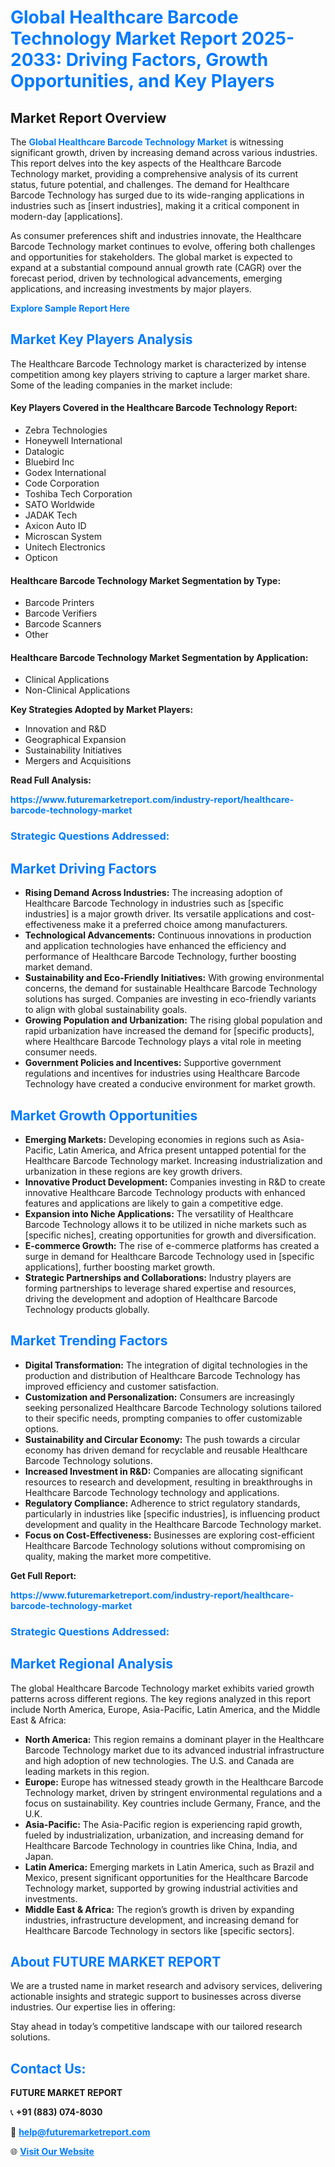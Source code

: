 <h1 style="color: #007BFF;">Global Healthcare Barcode Technology Market Report 2025-2033: Driving Factors, Growth Opportunities, and Key Players</h1>

<section id="overview">
<h2>Market Report Overview</h2>
<p>The <a href="https://www.futuremarketreport.com/industry-report/healthcare-barcode-technology-market" style="color: #007BFF; text-decoration: none;"><strong>Global Healthcare Barcode Technology Market</strong></a> is witnessing significant growth, driven by increasing demand across various industries. This report delves into the key aspects of the Healthcare Barcode Technology market, providing a comprehensive analysis of its current status, future potential, and challenges. The demand for Healthcare Barcode Technology has surged due to its wide-ranging applications in industries such as [insert industries], making it a critical component in modern-day [applications].</p>
<p>As consumer preferences shift and industries innovate, the Healthcare Barcode Technology market continues to evolve, offering both challenges and opportunities for stakeholders. The global market is expected to expand at a substantial compound annual growth rate (CAGR) over the forecast period, driven by technological advancements, emerging applications, and increasing investments by major players.</p>
</section>

<section id="overview">
<p><a href="https://www.futuremarketreport.com/request-sample/reportId=99303" style="color: #007BFF; text-decoration: none;"><strong>Explore Sample Report Here</strong></a></p>
</section>

<section id="key-players">
<h2 style="color: #007BFF;">Market Key Players Analysis</h2>
<p>The Healthcare Barcode Technology market is characterized by intense competition among key players striving to capture a larger market share. Some of the leading companies in the market include:</p>
<h4>Key Players Covered in the Healthcare Barcode Technology Report:</h4>
<ul><li>Zebra Technologies</li><li>Honeywell International</li><li>Datalogic</li><li>Bluebird Inc</li><li>Godex International</li><li>Code Corporation</li><li>Toshiba Tech Corporation</li><li>SATO Worldwide</li><li>JADAK Tech</li><li>Axicon Auto ID</li><li>Microscan System</li><li>Unitech Electronics</li><li>Opticon</li></ul>
<h4>Healthcare Barcode Technology Market Segmentation by Type:</h4>
<ul><li>Barcode Printers</li><li>Barcode Verifiers</li><li>Barcode Scanners</li><li>Other</li></ul>

<h4>Healthcare Barcode Technology Market Segmentation by Application:</h4>
<ul><li>Clinical Applications</li><li>Non-Clinical Applications</li></ul>
<p><strong>Key Strategies Adopted by Market Players:</strong></p>
<ul>
<li>Innovation and R&D</li>
<li>Geographical Expansion</li>
<li>Sustainability Initiatives</li>
<li>Mergers and Acquisitions</li>
</ul>
</section>

<section>
<p><strong>Read Full Analysis: </strong></p><a href="https://www.futuremarketreport.com/industry-report/healthcare-barcode-technology-market" style="color: #007BFF; text-decoration: none;"><strong>https://www.futuremarketreport.com/industry-report/healthcare-barcode-technology-market</strong></a>
<h3 style="color: #007BFF;">Strategic Questions Addressed:</h3>
</section>

<section id="driving-factors">
<h2 style="color: #007BFF;">Market Driving Factors</h2>
<ul>
<li><strong>Rising Demand Across Industries:</strong> The increasing adoption of Healthcare Barcode Technology in industries such as [specific industries] is a major growth driver. Its versatile applications and cost-effectiveness make it a preferred choice among manufacturers.</li>
<li><strong>Technological Advancements:</strong> Continuous innovations in production and application technologies have enhanced the efficiency and performance of Healthcare Barcode Technology, further boosting market demand.</li>
<li><strong>Sustainability and Eco-Friendly Initiatives:</strong> With growing environmental concerns, the demand for sustainable Healthcare Barcode Technology solutions has surged. Companies are investing in eco-friendly variants to align with global sustainability goals.</li>
<li><strong>Growing Population and Urbanization:</strong> The rising global population and rapid urbanization have increased the demand for [specific products], where Healthcare Barcode Technology plays a vital role in meeting consumer needs.</li>
<li><strong>Government Policies and Incentives:</strong> Supportive government regulations and incentives for industries using Healthcare Barcode Technology have created a conducive environment for market growth.</li>
</ul>
</section>

<section id="growth-opportunities">
<h2 style="color: #007BFF;">Market Growth Opportunities</h2>
<ul>
<li><strong>Emerging Markets:</strong> Developing economies in regions such as Asia-Pacific, Latin America, and Africa present untapped potential for the Healthcare Barcode Technology market. Increasing industrialization and urbanization in these regions are key growth drivers.</li>
<li><strong>Innovative Product Development:</strong> Companies investing in R&D to create innovative Healthcare Barcode Technology products with enhanced features and applications are likely to gain a competitive edge.</li>
<li><strong>Expansion into Niche Applications:</strong> The versatility of Healthcare Barcode Technology allows it to be utilized in niche markets such as [specific niches], creating opportunities for growth and diversification.</li>
<li><strong>E-commerce Growth:</strong> The rise of e-commerce platforms has created a surge in demand for Healthcare Barcode Technology used in [specific applications], further boosting market growth.</li>
<li><strong>Strategic Partnerships and Collaborations:</strong> Industry players are forming partnerships to leverage shared expertise and resources, driving the development and adoption of Healthcare Barcode Technology products globally.</li>
</ul>
</section>

<section id="trending-factors">
<h2 style="color: #007BFF;">Market Trending Factors</h2>
<ul>
<li><strong>Digital Transformation:</strong> The integration of digital technologies in the production and distribution of Healthcare Barcode Technology has improved efficiency and customer satisfaction.</li>
<li><strong>Customization and Personalization:</strong> Consumers are increasingly seeking personalized Healthcare Barcode Technology solutions tailored to their specific needs, prompting companies to offer customizable options.</li>
<li><strong>Sustainability and Circular Economy:</strong> The push towards a circular economy has driven demand for recyclable and reusable Healthcare Barcode Technology solutions.</li>
<li><strong>Increased Investment in R&D:</strong> Companies are allocating significant resources to research and development, resulting in breakthroughs in Healthcare Barcode Technology technology and applications.</li>
<li><strong>Regulatory Compliance:</strong> Adherence to strict regulatory standards, particularly in industries like [specific industries], is influencing product development and quality in the Healthcare Barcode Technology market.</li>
<li><strong>Focus on Cost-Effectiveness:</strong> Businesses are exploring cost-efficient Healthcare Barcode Technology solutions without compromising on quality, making the market more competitive.</li>
</ul>
</section>

<section>
<p><strong>Get Full Report: </strong></p><a href="https://www.futuremarketreport.com/industry-report/healthcare-barcode-technology-market" style="color: #007BFF; text-decoration: none;"><strong>https://www.futuremarketreport.com/industry-report/healthcare-barcode-technology-market</strong></a>
<h3 style="color: #007BFF;">Strategic Questions Addressed:</h3>
</section>


<section id="regional-analysis">
<h2 style="color: #007BFF;">Market Regional Analysis</h2>
<p>The global Healthcare Barcode Technology market exhibits varied growth patterns across different regions. The key regions analyzed in this report include North America, Europe, Asia-Pacific, Latin America, and the Middle East & Africa:</p>
<ul>
<li><strong>North America:</strong> This region remains a dominant player in the Healthcare Barcode Technology market due to its advanced industrial infrastructure and high adoption of new technologies. The U.S. and Canada are leading markets in this region.</li>
<li><strong>Europe:</strong> Europe has witnessed steady growth in the Healthcare Barcode Technology market, driven by stringent environmental regulations and a focus on sustainability. Key countries include Germany, France, and the U.K.</li>
<li><strong>Asia-Pacific:</strong> The Asia-Pacific region is experiencing rapid growth, fueled by industrialization, urbanization, and increasing demand for Healthcare Barcode Technology in countries like China, India, and Japan.</li>
<li><strong>Latin America:</strong> Emerging markets in Latin America, such as Brazil and Mexico, present significant opportunities for the Healthcare Barcode Technology market, supported by growing industrial activities and investments.</li>
<li><strong>Middle East & Africa:</strong> The region’s growth is driven by expanding industries, infrastructure development, and increasing demand for Healthcare Barcode Technology in sectors like [specific sectors].</li>
</ul>
</section>

<footer>
<h2 style="color: #007BFF;">About FUTURE MARKET REPORT</h2>
<p>We are a trusted name in market research and advisory services, delivering actionable insights and strategic support to businesses across diverse industries. Our expertise lies in offering:</p>

<p>Stay ahead in today’s competitive landscape with our tailored research solutions.</p>

<h2 style="color: #007BFF;">Contact Us:</h2>
<p><strong>FUTURE MARKET REPORT</strong></p>
<p>📞 <strong>+91 (883) 074-8030</strong></p>
<p>📧 <strong><a href="mailto:help@futuremarketreport.com" style="color: #007BFF;">help@futuremarketreport.com</a></strong></p>
<p>🌐 <strong><a href="https://www.futuremarketreport.com/" style="color: #007BFF;">Visit Our Website</a></strong></p>
</footer>